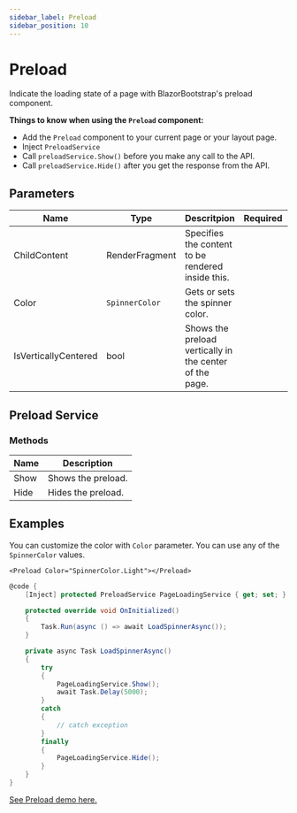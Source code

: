 ```yaml
---
sidebar_label: Preload
sidebar_position: 10
---
```


# Preload

Indicate the loading state of a page with BlazorBootstrap's preload component.

**Things to know when using the `Preload` component:**

- Add the `Preload` component to your current page or your layout page.
- Inject `PreloadService`
- Call `preloadService.Show()` before you make any call to the API.
- Call `preloadService.Hide()` after you get the response from the API.

## Parameters

| Name | Type | Descritpion | Required | Default |
|--|--|--|--|--|
| ChildContent | RenderFragment | Specifies the content to be rendered inside this. | | |
| Color | `SpinnerColor` | Gets or sets the spinner color. | | `SpinnerColor.None` |
| IsVerticallyCentered | bool | Shows the preload vertically in the center of the page. |  | `true` |

## Preload Service

### Methods

| Name | Description |
|--|--|
| Show | Shows the preload. |
| Hide | Hides the preload. |

## Examples

You can customize the color with `Color` parameter. You can use any of the `SpinnerColor` values.

```cshml
<Preload Color="SpinnerColor.Light"></Preload>
```

```cs {6,13,22}
@code {
    [Inject] protected PreloadService PageLoadingService { get; set; }

    protected override void OnInitialized()
    {
        Task.Run(async () => await LoadSpinnerAsync());
    }

    private async Task LoadSpinnerAsync()
    {
        try
        {
            PageLoadingService.Show();
            await Task.Delay(5000);
        }
        catch
        {
            // catch exception
        }
        finally
        {
            PageLoadingService.Hide();
        }
    }
}
```

[See Preload demo here.](https://demos.getblazorbootstrap.com/preload#examples)